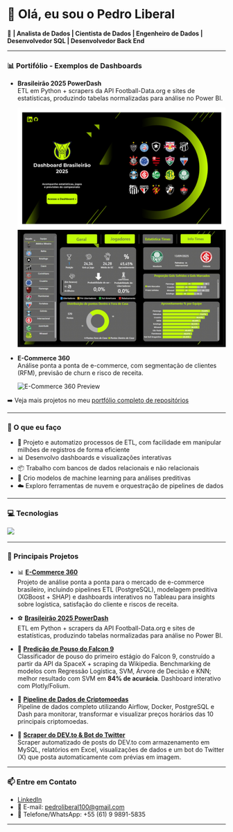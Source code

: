 # 👋 Olá, eu sou o Pedro Liberal

🎯 **| Analista de Dados | Cientista de Dados | Engenheiro de Dados | Desenvolvedor SQL | Desenvolvedor Back End**

---
### 📊 Portifólio - Exemplos de Dashboards

- **Brasileirão 2025 PowerDash**  
  ETL em Python + scrapers da API Football-Data.org e sites de estatísticas, produzindo tabelas normalizadas para análise no Power BI.  

  ![Brasileirão PowerDash – Home](https://github.com/pedrinhenrik/brasileirao-2025-powerdash/blob/main/docs/images/Home.jpg)  
  ![Brasileirão PowerDash – Interatividade](https://github.com/pedrinhenrik/brasileirao-2025-powerdash/blob/main/docs/images/Gif_Dashboard_estatistica.gif)

- **E-Commerce 360**  
  Análise ponta a ponta de e-commerce, com segmentação de clientes (RFM), previsão de churn e risco de receita.  

  ![E-Commerce 360 Preview](https://github.com/pedrinhenrik/ecommerce-360/blob/main/docs/DashBoard_Preview.png)

➡️ Veja mais projetos no meu [portfólio completo de repositórios](https://github.com/pedrinhenrik?tab=repositories)

---

### 💼 O que eu faço
- 🔄 Projeto e automatizo processos de ETL, com facilidade em manipular milhões de registros de forma eficiente
- 📊 Desenvolvo dashboards e visualizações interativas
- 📦 Trabalho com bancos de dados relacionais e não relacionais  
- 🤖 Crio modelos de machine learning para análises preditivas
- ☁️ Exploro ferramentas de nuvem e orquestração de pipelines de dados  

---

### 💻 Tecnologias

<div align="left">
  <img src="https://skillicons.dev/icons?i=aws,azure,docker,eclipse,git,github,js,linux,linkedin,matlab,mysql,postgresql,pycharm,python,sklearn,tensorflow,vscode,windows" />
</div>

---

### 📂 Principais Projetos

- 📊 [**E-Commerce 360**](https://github.com/pedrinhenrik/ecommerce-360)  
  Projeto de análise ponta a ponta para o mercado de e-commerce brasileiro, incluindo pipelines ETL (PostgreSQL), modelagem preditiva (XGBoost + SHAP) e dashboards interativos no Tableau para insights sobre logística, satisfação do cliente e riscos de receita.  

- ⚽ [**Brasileirão 2025 PowerDash**](https://github.com/pedrinhenrik/brasileirao-2025-powerdash)  
  ETL em Python + scrapers da API Football-Data.org e sites de estatísticas, produzindo tabelas normalizadas para análise no Power BI.  

- 🚀 [**Predição de Pouso do Falcon 9**](https://github.com/pedrinhenrik/falcon9-landing-prediction)  
  Classificador de pouso do primeiro estágio do Falcon 9, construído a partir da API da SpaceX + scraping da Wikipedia. Benchmarking de modelos com Regressão Logística, SVM, Árvore de Decisão e KNN; melhor resultado com SVM em **84% de acurácia**. Dashboard interativo com Plotly/Folium.  

- 🧩 [**Pipeline de Dados de Criptomoedas**](https://github.com/pedrinhenrik/crypto-data-pipeline)  
  Pipeline de dados completo utilizando Airflow, Docker, PostgreSQL e Dash para monitorar, transformar e visualizar preços horários das 10 principais criptomoedas.  

- 📑 [**Scraper do DEV.to & Bot do Twitter**](https://github.com/pedrinhenrik/devto-scraper)  
  Scraper automatizado de posts do DEV.to com armazenamento em MySQL, relatórios em Excel, visualizações de dados e um bot do Twitter (X) que posta automaticamente com prévias em imagem.  
---

### 📫 Entre em Contato

- [LinkedIn](https://www.linkedin.com/in/pedro-henrique-liberal/)  
- 📧 E-mail: pedroliberal100@gmail.com  
- 📱 Telefone/WhatsApp: +55 (61) 9 9891-5835  
---
